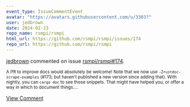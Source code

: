 ```yaml
---
event_type: IssueCommentEvent
avatar: "https://avatars.githubusercontent.com/u/3303?"
user: jedbrown
date: 2024-02-23
repo_name: rsmpi/rsmpi
html_url: https://github.com/rsmpi/rsmpi/issues/174
repo_url: https://github.com/rsmpi/rsmpi
---
```


<a href='https://github.com/jedbrown' target='_blank'>jedbrown</a> commented on issue <a href='https://github.com/rsmpi/rsmpi/issues/174' target='_blank'>rsmpi/rsmpi#174</a>.

<small>A PR to improve docs would absolutely be welcome! Note that we now use `-Zrustdoc-scrape-examples` (#173; but haven't published a new version since adding that). With nightly, you can `cargo doc` to see those snippets. That might have helped you, or offer a way in which to document things....</small>

<a href='https://github.com/rsmpi/rsmpi/issues/174' target='_blank'>View Comment</a>